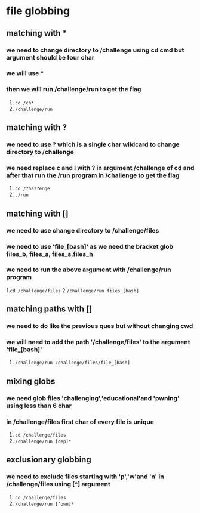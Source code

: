 # **file globbing**

 ## matching with *
 ### we need to change directory to /challenge using cd cmd but argument should be four char
 ### we will use *
 ### then we will run /challenge/run to get the flag
 1. `cd /ch*`
 2. `/challenge/run`

 ## matching with ?
 ### we need to use ? which is a single char wildcard  to change directory to /challenge
 ### we need replace c and l with ? in argument /challenge of cd and after that run the /run program in /challenge to get the flag
 1. `cd /?ha??enge`
 2. `./run`

## matching with []
### we need to use change directory to /challenge/files
### we need to use 'file_[bash]' as we need the bracket glob files_b, files_a, files_s,files_h
### we need to run the above argument with /challenge/run program
1.`cd /challenge/files`
2.`/challenge/run files_[bash]`

## matching paths with []
### we need to do like the previous ques but without changing cwd
### we will need to add the path '/challenge/files' to the argument 'file_[bash]'
1. `/challenge/run /challenge/files/file_[bash]`

## mixing globs
### we need glob files 'challenging','educational'and 'pwning' using less than 6 char
### in /challenge/files first char of every file is unique
1. `cd /challenge/files`
2. `/challenge/run [cep]*`

## exclusionary globbing
### we need to exclude files starting with 'p','w'and 'n' in /challenge/files using [^] argument
1. `cd /challenge/files`
2. `/challenge/run [^pwn]*`